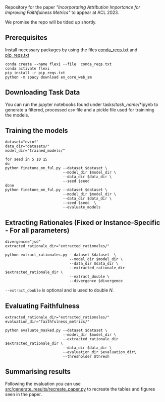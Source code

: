 Repository for the paper *"Incorporating Attribution Importance for Improving Faithfulness Metrics"* to appear at ACL 2023.

We promise the repo will be tided up shortly.

## Prerequisites

Install necessary packages by using the files  [conda_reqs.txt](https://github.com/GChrysostomou/instance-specific-rationale/blob/main/conda_reqs.txt) and  [pip_reqs.txt](https://github.com/GChrysostomou/instance-specific-rationale/blob/main/pip_reqs.txt)  

```
conda create --name flexi --file  conda_reqs.txt
conda activate flexi
pip install -r pip_reqs.txt
python -m spacy download en_core_web_sm
```

## Downloading Task Data
You can run the jupyter notebooks found under tasks/*task_name*/\*ipynb to generate a filtered, processed *csv* file and a pickle file used for trainining the models.


## Training the models

```
dataset="evinf"
data_dir="datasets/"
model_dir="trained_models/"

for seed in 5 10 15 
do
python finetune_on_ful.py --dataset $dataset \
                          --model_dir $model_dir \
                          --data_dir $data_dir \
                          --seed $seed 
done
python finetune_on_ful.py --dataset $dataset \
                          --model_dir $model_dir \
                          --data_dir $data_dir \
                          --seed $seed  \
                          --evaluate_models 
```

## Extracting Rationales (Fixed or Instance-Specific - For all parameters)

```
divergence="jsd"
extracted_rationale_dir="extracted_rationales/"

python extract_rationales.py --dataset $dataset  \
                             --model_dir $model_dir \
                             --data_dir $data_dir \
                             --extracted_rationale_dir $extracted_rationale_dir \
                             --extract_double \
                             --divergence $divergence
```
```--extract_double``` is optional and is used to double $N$.

## Evaluating Faithfulness
```
extracted_rationale_dir="extracted_rationales/"
evaluation_dir="faithfulness_metrics/"

python evaluate_masked.py --dataset $dataset \
                          --model_dir $model_dir \
                          --extracted_rationale_dir $extracted_rationale_dir \
                          --data_dir $data_dir \
                          --evaluation_dir $evaluation_dir\
                          --thresholder $thresh
```


## Summarising results

Following the evaluation you can use [src/generate_results/recreate_paper.py](https://github.com/GChrysostomou/instance-specific-rationale/blob/main/src/generate_results/recreate_paper.py) to recreate the tables and figures seen in the paper. 
